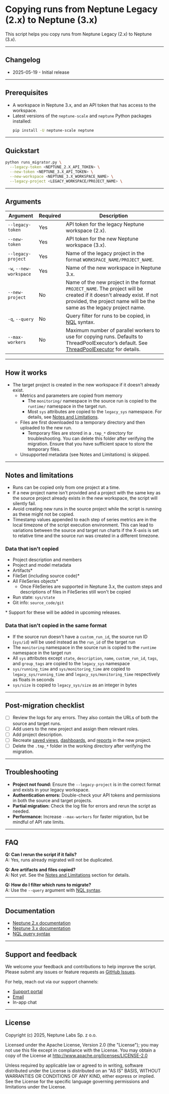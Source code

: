 # Copying runs from Neptune Legacy (2.x) to Neptune (3.x)

This script helps you copy runs from Neptune Legacy (2.x) to Neptune (3.x).

---
## Changelog
- 2025-05-19 - Initial release

---

## Prerequisites
- A workspace in Neptune 3.x, and an API token that has access to the workspace.
- Latest versions of the `neptune-scale` and `neptune` Python packages installed:
  ```bash
  pip install -U neptune-scale neptune
  ```

---

## Quickstart
```bash
python runs_migrator.py \
  --legacy-token <NEPTUNE_2.X_API_TOKEN> \
  --new-token <NEPTUNE_3.X_API_TOKEN> \
  --new-workspace <NEPTUNE_3.X_WORKSPACE_NAME> \
  --legacy-project <LEGACY_WORKSPACE/PROJECT_NAME> \
```

---

## Arguments

| Argument | Required | Description |
| --- | --- | --- |
| `--legacy-token` | Yes | API token for the legacy Neptune workspace (2.x). |
| `--new-token` | Yes | API token for the new Neptune workspace (3.x). |
| `--legacy-project` | Yes | Name of the legacy project in the format `WORKSPACE_NAME/PROJECT_NAME`. |
| `-w`, `--new-workspace` | Yes | Name of the new workspace in Neptune 3.x. |
| `--new-project` | No | Name of the new project in the format `PROJECT_NAME`. The project will be created if it doesn't already exist. If not provided, the project name will be the same as the legacy project name. |
| `-q`, `--query` | No | Query filter for runs to be copied, in [NQL](https://docs-legacy.neptune.ai/usage/nql/) syntax. |
| `--max-workers` | No | Maximum number of parallel workers to use for copying runs. Defaults to ThreadPoolExecutor’s default. See [ThreadPoolExecutor](https://docs.python.org/3/library/concurrent.futures.html#concurrent.futures.ThreadPoolExecutor) for details. |

---

## How it works
- The target project is created in the new workspace if it doesn't already exist.
  - Metrics and parameters are copied from memory
    - The `monitoring/` namespace in the source run is copied to the `runtime/` namespace in the target run.
    - Most `sys` attributes are copied to the `legacy_sys` namespace. For details, see [Notes and Limitations](#notes-and-limitations).
  - Files are first downloaded to a temporary directory and then uploaded to the new run.
    - Temporary files are stored in a `.tmp_*` directory for troubleshooting. You can delete this folder after verifying the migration. Ensure that you have sufficient space to store the temporary files.
  - Unsupported metadata (see Notes and Limitations) is skipped.

---

## Notes and limitations
- Runs can be copied only from one project at a time.
- If a new project name isn't provided and a project with the same key as the source project already exists in the new workspace, the script will silently fail.  
- Avoid creating new runs in the source project while the script is running as these might not be copied.
- Timestamp values appended to each step of series metrics are in the local timezone of the script execution environment. This can lead to variations between the source and target run charts if the X-axis is set to relative time and the source run was created in a different timezone.

### Data that isn't copied
- Project description and members
- Project and model metadata
- Artifacts*
- FileSet (including source code)*
- All FileSeries objects*
  - Once FileSeries are supported in Neptune 3.x, the custom steps and descriptions of files in FileSeries still won't be copied
- Run state: `sys/state`
- Git info: `source_code/git`

\* Support for these will be added in upcoming releases.

### Data that isn't copied in the same format
- If the source run doesn't have a `custom_run_id`, the source run ID (`sys/id`) will be used instead as the `run_id` of the target run
- The `monitoring` namespace in the source run is copied to the `runtime` namespace in the target run
- All `sys` attributes except `state`, `description`, `name`, `custom_run_id`, `tags`, and `group_tags` are copied to the `legacy_sys` namespace
- `sys/running_time` and `sys/monitoring_time` are copied to `legacy_sys/running_time` and `legacy_sys/monitoring_time` respectively as floats in seconds
- `sys/size` is copied to `legacy_sys/size` as an integer in bytes

---

## Post-migration checklist
- [ ] Review the logs for any errors. They also contain the URLs of both the source and target runs.  
- [ ] Add users to the new project and assign them relevant roles.
- [ ] Add project description.
- [ ] Recreate [saved views](https://docs.neptune.ai/runs_table/#custom-views), [dashboards](https://docs.neptune.ai/custom_dashboard/), and [reports](https://docs.neptune.ai/reports/) in the new project.
- [ ] Delete the `.tmp_*` folder in the working directory after verifying the migration.

---

## Troubleshooting

- **Project not found:** Ensure the `--legacy-project` is in the correct format and exists in your legacy workspace.
- **Authentication errors:** Double-check your API tokens and permissions in both the source and target projects.
- **Partial migration:** Check the log file for errors and rerun the script as needed.
- **Performance:** Increase `--max-workers` for faster migration, but be mindful of API rate limits.

---

## FAQ

**Q: Can I rerun the script if it fails?**  
A: Yes, runs already migrated will not be duplicated.

**Q: Are artifacts and files copied?**  
A: Not yet. See the [Notes and Limitations](#notes-and-limitations) section for details.

**Q: How do I filter which runs to migrate?**  
A: Use the `--query` argument with [NQL syntax](https://docs-legacy.neptune.ai/usage/nql/).

---

## Documentation

- [Neptune 2.x documentation](https://docs-legacy.neptune.ai/)
- [Neptune 3.x documentation](https://docs.neptune.ai/)
- [NQL query syntax](https://docs-legacy.neptune.ai/usage/nql/)

---

## Support and feedback
We welcome your feedback and contributions to help improve the script. Please submit any issues or feature requests as [GitHub Issues](https://github.com/neptune-ai/scale-examples/issues).

For help, reach out via our support channels:
- [Support portal](https://support.neptune.ai)
- [Email](mailto:support@neptune.ai)
- In-app chat

---

## License

Copyright (c) 2025, Neptune Labs Sp. z o.o.

Licensed under the Apache License, Version 2.0 (the "License"); you may not use this file except in compliance with the License. You may obtain a copy of the License at http://www.apache.org/licenses/LICENSE-2.0

Unless required by applicable law or agreed to in writing, software distributed under the License is distributed on an "AS IS" BASIS, WITHOUT WARRANTIES OR CONDITIONS OF ANY KIND, either express or implied.
See the License for the specific language governing permissions and limitations under the License.
